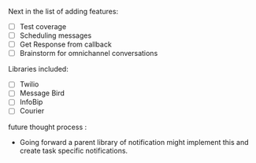 Next in the list of adding features:  
- [ ] Test coverage
- [ ] Scheduling messages
- [ ] Get Response from callback
- [ ] Brainstorm for omnichannel conversations

Libraries included: 
- [ ] Twilio
- [ ] Message Bird
- [ ] InfoBip
- [ ] Courier

future thought process : 
- Going forward a parent library of notification might implement this and create task specific notifications.
